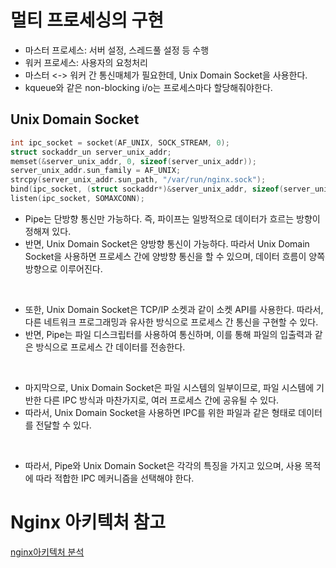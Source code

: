# 멀티 프로세싱의 구현

- 마스터 프로세스: 서버 설정, 스레드풀 설정 등 수행
- 워커 프로세스: 사용자의 요청처리
- 마스터 <-> 워커 간 통신매체가 필요한데, Unix Domain Socket을 사용한다.
- kqueue와 같은 non-blocking i/o는 프로세스마다 할당해줘야한다.

## Unix Domain Socket

```cpp
int ipc_socket = socket(AF_UNIX, SOCK_STREAM, 0);
struct sockaddr_un server_unix_addr;
memset(&server_unix_addr, 0, sizeof(server_unix_addr));
server_unix_addr.sun_family = AF_UNIX;
strcpy(server_unix_addr.sun_path, "/var/run/nginx.sock");
bind(ipc_socket, (struct sockaddr*)&server_unix_addr, sizeof(server_unix_addr));
listen(ipc_socket, SOMAXCONN);
```

- Pipe는 단방향 통신만 가능하다. 즉, 파이프는 일방적으로 데이터가 흐르는 방향이 정해져 있다.
- 반면, Unix Domain Socket은 양방향 통신이 가능하다. 따라서 Unix Domain Socket을 사용하면 프로세스 간에 양방향 통신을 할 수 있으며, 데이터 흐름이 양쪽 방향으로 이루어진다.

<br>

- 또한, Unix Domain Socket은 TCP/IP 소켓과 같이 소켓 API를 사용한다. 따라서, 다른 네트워크 프로그래밍과 유사한 방식으로 프로세스 간 통신을 구현할 수 있다.
- 반면, Pipe는 파일 디스크립터를 사용하여 통신하며, 이를 통해 파일의 입출력과 같은 방식으로 프로세스 간 데이터를 전송한다.

<br>

- 마지막으로, Unix Domain Socket은 파일 시스템의 일부이므로, 파일 시스템에 기반한 다른 IPC 방식과 마찬가지로, 여러 프로세스 간에 공유될 수 있다.
- 따라서, Unix Domain Socket을 사용하면 IPC를 위한 파일과 같은 형태로 데이터를 전달할 수 있다.

<br>

- 따라서, Pipe와 Unix Domain Socket은 각각의 특징을 가지고 있으며, 사용 목적에 따라 적합한 IPC 메커니즘을 선택해야 한다.

# Nginx 아키텍처 참고

[nginx아키텍처 분석](https://cyuu.tistory.com/172)

